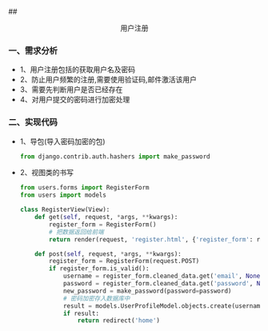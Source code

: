 ##<center>用户注册</center>

### 一、需求分析

* 1、用户注册包括的获取用户名及密码
* 2、防止用户频繁的注册,需要使用验证码,邮件激活该用户
* 3、需要先判断用户是否已经存在
* 4、对用户提交的密码进行加密处理

### 二、实现代码
* 1、导包(导入密码加密的包)

  ```py
  from django.contrib.auth.hashers import make_password
  ```

* 2、视图类的书写

  ```py
  from users.forms import RegisterForm
  from users import models

  class RegisterView(View):
      def get(self, request, *args, **kwargs):
          register_form = RegisterForm()
          # 把数据返回给前端
          return render(request, 'register.html', {'register_form': register_form})

      def post(self, request, *args, **kwargs):
          register_form = RegisterForm(request.POST)
          if register_form.is_valid():
              username = register_form.cleaned_data.get('email', None)
              password = register_form.cleaned_data.get('password', None)
              new_password = make_password(password=password)
              # 密码加密存入数据库中
              result = models.UserProfileModel.objects.create(username=username, email=username, password=new_password)
              if result:
                  return redirect('home')
  ```

